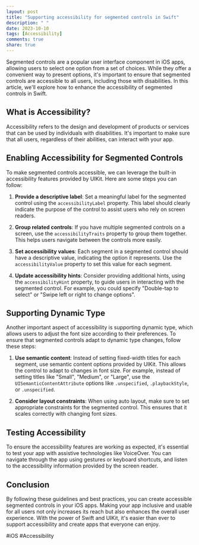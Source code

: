 ```yaml
---
layout: post
title: "Supporting accessibility for segmented controls in Swift"
description: " "
date: 2023-10-10
tags: [Accessibility]
comments: true
share: true
---
```


Segmented controls are a popular user interface component in iOS apps, allowing users to select one option from a set of choices. While they offer a convenient way to present options, it's important to ensure that segmented controls are accessible to all users, including those with disabilities. In this article, we'll explore how to enhance the accessibility of segmented controls in Swift.

## What is Accessibility?

Accessibility refers to the design and development of products or services that can be used by individuals with disabilities. It's important to make sure that all users, regardless of their abilities, can interact with your app.

## Enabling Accessibility for Segmented Controls

To make segmented controls accessible, we can leverage the built-in accessibility features provided by UIKit. Here are some steps you can follow:

1. **Provide a descriptive label**: Set a meaningful label for the segmented control using the `accessibilityLabel` property. This label should clearly indicate the purpose of the control to assist users who rely on screen readers.

2. **Group related controls**: If you have multiple segmented controls on a screen, use the `accessibilityTraits` property to group them together. This helps users navigate between the controls more easily.

3. **Set accessibility values**: Each segment in a segmented control should have a descriptive value, indicating the option it represents. Use the `accessibilityValue` property to set this value for each segment.

4. **Update accessibility hints**: Consider providing additional hints, using the `accessibilityHint` property, to guide users in interacting with the segmented control. For example, you could specify "Double-tap to select" or "Swipe left or right to change options".

## Supporting Dynamic Type

Another important aspect of accessibility is supporting dynamic type, which allows users to adjust the font size according to their preferences. To ensure that segmented controls adapt to dynamic type changes, follow these steps:

1. **Use semantic content**: Instead of setting fixed-width titles for each segment, use semantic content options provided by UIKit. This allows the control to adapt to changes in font size. For example, instead of setting titles like "Small", "Medium", or "Large", use the `UISemanticContentAttribute` options like `.unspecified`, `.playbackStyle`, or `.unspecified`.

2. **Consider layout constraints**: When using auto layout, make sure to set appropriate constraints for the segmented control. This ensures that it scales correctly with changing font sizes.

## Testing Accessibility

To ensure the accessibility features are working as expected, it's essential to test your app with assistive technologies like VoiceOver. You can navigate through the app using gestures or keyboard shortcuts, and listen to the accessibility information provided by the screen reader.

## Conclusion

By following these guidelines and best practices, you can create accessible segmented controls in your iOS apps. Making your app inclusive and usable for all users not only increases its reach but also enhances the overall user experience. With the power of Swift and UIKit, it's easier than ever to support accessibility and create apps that everyone can enjoy.

#iOS #Accessibility